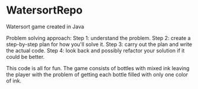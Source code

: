 # WatersortRepo
Watersort game created in Java 

Problem solving approach:
Step 1: understand the problem.
Step 2: create a step-by-step plan for how you'll solve it.
Step 3: carry out the plan and write the actual code.
Step 4: look back and possibly refactor your solution if it could be better.

This code is all for fun. The game consists of bottles with mixed ink leaving the player with the problem of getting each bottle filled with only one color of ink.
